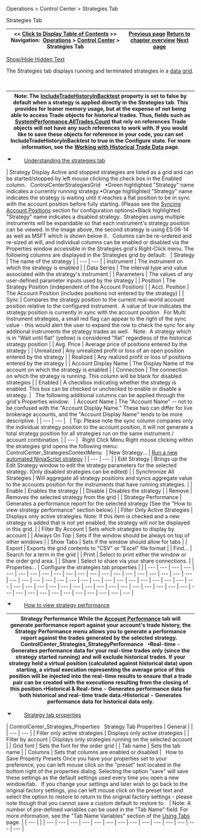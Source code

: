 ﻿


Operations \> Control Center \> Strategies Tab






















Strategies Tab







| \<\< [Click to Display Table of Contents](strategies_tab.md) \>\> **Navigation:**     [Operations](operations-1.md) \> [Control Center](control_center-1.md) \> Strategies Tab | [Previous page](orders_tab-1.md) [Return to chapter overview](control_center-1.md) [Next page](executions_tab-1.md) |
| --- | --- |




[Show/Hide Hidden Text](javascript:HMToggleExpandAll(!HMAnyToggleOpen()) "Click to open/close expanding sections")









The Strategies tab displays running and terminated strategies in a [data grid](data_grids-1.md).


 




| Note: The [IncludeTradeHistoryInBacktest](includetradehistoryinbacktest-1.md) property is set to false by default when a strategy is applied directly in the Strategies tab. This provides for leaner memory usage, but at the expense of not being able to access Trade objects for historical trades. Thus, fields such as [SystemPerformance.AllTrades.Count](alltrades-1.md) that rely on references Trade objects will not have any such references to work with. If you would like to save these objects for reference in your code, you can set IncludeTradeHistoryInBacktest to true in the Configure state. For more information, see the [Working with Historical Trade Data](strategyanalyzer_properties_2-1.md) page. |
| --- |



![tog_minus](tog_minus-1.gif)        [Understanding the strategies tab](javascript:HMToggle('toggle','UnderstandingTheStrategiesTab','UnderstandingTheStrategiesTab_ICON'))




| Strategy Display Active and stopped strategies are listed as a grid and can be started/stopped by left mouse clicking the check box in the Enabled column.   ControlCenterStrategiesGrid   •Green highlighted "Strategy" name indicates a currently running strategy.•Orange highlighted "Strategy" name indicates the strategy is waiting until it reaches a flat position to be in sync with the account position before fully starting. (Please see the [Syncing Account Positions](syncing_account_positions-1.md) section for configuration options)•Black highlighted "Strategy" name indicates a disabled strategy.  Strategies using multiple instruments will be expandable so that each instrument's strategy position can be viewed. In the image above, the second strategy is using ES 06\-14 as well as MSFT which is shown below it.   Columns can be re\-ordered and re\-sized at will, and individual columns can be enabled or disabled via the Properties window accessible in the Strategies grid's Right\-Click menu. The following columns are displayed in the Strategies grid by default:     | Strategy | The name of the strategy | | --- | --- | | Instrument | The instrument on which the strategy is enabled | | Data Series | The interval type and value associated with the strategy's instrument | | Parameters | The values of any user\-defined parameter inputs used by the strategy | | Position | The Strategy Position (independent of the Account Position) | | Acct. Position | The Account Position (includes positions not entered by the strategy) | | Sync | Compares the strategy position to the current real\-world account position relative to the configured instrument.  A value of true indicates the strategy position is currently in sync with the account position    For Multi Instrument strategies, a small red flag can appear to the right of the sync value \- this would alert the user to expand the row to check the sync for any additional instruments the strategy trades as well.   Note:  A strategy which is in "Wait until flat" (yellow) is considered "flat" regardless of the historical strategy position | | Avg. Price | Average price of positions entered by the strategy | | Unrealized | Any unrealized profit or loss of an open position entered by the strategy | | Realized | Any realized profit or loss of positions entered by the strategy | | Account Display Name | The Display Name of the account on which the strategy is enabled | | Connection | The connection on which the strategy is running. This column will be blank for disabled strategies | | Enabled | A checkbox indicating whether the strategy is enabled. This box can be checked or unchecked to enable or disable a strategy. |      The following additional columns can be applied through the grid's Properties window:     | Account Name | The "Account Name" \-\- not to be confused with the "Account Display Name." These two can differ for live brokerage accounts, and the "Account Display Name" tends to be more descriptive. | | --- | --- |        | Tip: Please note the sync column compares only the individual strategy position to the account position, it will not generate a total strategy position for all strategies run on the same instrument / account combination. | | --- |      Right Click Menu Right mouse clicking within the strategies grid opens the following menu:   ControlCenter_StrategiesContextMenu     | New Strategy... | [Run a new automated NinjaScript strategy](running_a_ninjascript_strategy-1.md) | | --- | --- | | Edit Strategy | Brings up the Edit Strategy window to edit the strategy parameters for the selected strategy. (Only disabled strategies can be edited) | | Synchronize All Strategies | Will aggregate all strategy positions and syncs aggregate value to the accounts position for the instruments that have running strategies. | | Enable | Enables the strategy | | Disable | Disables the strategy | | Remove | Removes the selected strategy from the grid | | Strategy Performance | Generates a performance report for the selected strategy (See the "How to view strategy performance" section below) | | Filter Only Active Strategies | Displays only active strategies. Note: If this item is checked and a new strategy is added that is not yet enabled, the strategy will not be displayed in this grid. | | Filter By Account | Sets which strategies to display by account | | Always On Top | Sets if the window should be always on top of other windows | | Show Tabs | Sets if the window should allow for tabs | | Export | Exports the grid contents to "CSV" or "Excel" file format | | Find... | Search for a term in the grid | | Print | Select to print either the window or the order grid area. | | Share | Select to share via your share connections. | | Properties... | Configure the strategies tab properties | |
| --- | --- | --- | --- | --- | --- | --- | --- | --- | --- | --- | --- | --- | --- | --- | --- | --- | --- | --- | --- | --- | --- | --- | --- | --- | --- | --- | --- | --- | --- | --- | --- | --- | --- | --- | --- | --- | --- | --- | --- | --- | --- | --- | --- | --- | --- | --- | --- | --- | --- | --- | --- | --- | --- | --- | --- | --- | --- | --- | --- | --- | --- |



![tog_minus](tog_minus-1.gif)        [How to view strategy performance](javascript:HMToggle('toggle','HowToViewStrategyPerformance','HowToViewStrategyPerformance_ICON'))




| Strategy Performance While the [Account Performance](trade_performance-1.md) tab will generate performance report against your account's trade history, the Strategy Performance menu allows you to generate a performance report against the trades generated by the selected strategy.   ControlCenter_Strategies_StrategyPerformance   •Real\-time \- Generates performance data for your real\-time trades only (since the strategy started running) and will exclude historical trades. If your strategy held a virtual position (calculated against historical data) upon starting, a virtual execution representing the average price of this position will be injected into the real\-time results to ensure that a trade pair can be created with the executions resulting from the closing of this position.•Historical \& Real\-time \- Generates performance data for both historical and real\-time trade data.•Historical \- Generates performance data for historical data only. |
| --- |



![tog_minus](tog_minus-1.gif)        [Strategy tab properties](javascript:HMToggle('toggle','StrategyTabProperties','StrategyTabProperties_ICON'))




| ControlCenter_Strategies_Properties   Strategy Tab Properties   | General |  | | --- | --- | | Filter only active strategies | Displays only active strategies | | Filter by account | Displays only strategies running on the selected account | | Grid font | Sets the font for the order grid | | Tab name | Sets the tab name | | Columns | Sets that columns are enabled or disabled |      How to Save Property Presets Once you have your properties set to your preference, you can left mouse click on the "preset" text located in the bottom right of the properties dialog. Selecting the option "save" will save these settings as the default settings used every time you open a new window/tab.   If you change your settings and later wish to go back to the original factory settings, you can left mouse click on the preset text and select the option to restore to return to the original factory settings \- please note though that you cannot save a custom default to restore to.     | Note: A number of pre\-defined variables can be used in the "Tab Name" field. For more information, see the "Tab Name Variables" section of the [Using Tabs](using_tabs-1.md) page. | | --- | |
| --- | --- | --- | --- | --- | --- | --- | --- | --- | --- | --- | --- | --- | --- |










